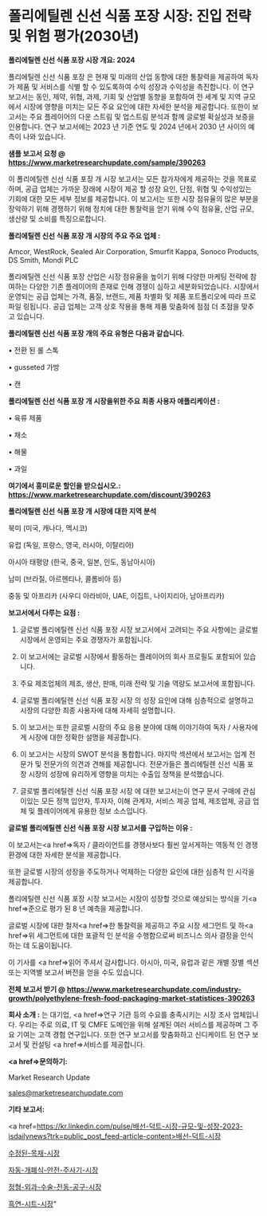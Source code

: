 # 폴리에틸렌 신선 식품 포장 시장: 진입 전략 및 위험 평가(2030년)

<strong>폴리에틸렌 신선 식품 포장 시장 개요: 2024</strong>

폴리에틸렌 신선 식품 포장 은 현재 및 미래의 산업 동향에 대한 통찰력을 제공하여 독자가 제품 및 서비스를 식별 할 수 있도록하여 수익 성장과 수익성을 촉진합니다. 이 연구 보고서는 동인, 제약, 위협, 과제, 기회 및 산업별 동향을 포함하여 전 세계 및 지역 규모에서 시장에 영향을 미치는 모든 주요 요인에 대한 자세한 분석을 제공합니다. 또한이 보고서는 주요 플레이어의 다운 스트림 및 업스트림 분석과 함께 글로벌 확실성과 보증을 인용합니다. 연구 보고서에는 2023 년 기준 연도 및 2024 년에서 2030 년 사이의 예측이 나와 있습니다.



<strong>샘플 보고서 요청 @ <a href=https://www.marketresearchupdate.com/sample/390263>https://www.marketresearchupdate.com/sample/390263</a></strong>

이 폴리에틸렌 신선 식품 포장 개 시장 보고서는 모든 참가자에게 제공하는 것을 목표로하며, 공급 업체는 가까운 장래에 시장이 제공 할 성장 요인, 단점, 위협 및 수익성있는 기회에 대한 모든 세부 정보를 제공합니다. 이 보고서는 또한 시장 점유율의 많은 부분을 장악하기 위해 경쟁하기 위해 정치에 대한 통찰력을 얻기 위해 수익 점유율, 산업 규모, 생산량 및 소비를 특징으로합니다.



<strong>폴리에틸렌 신선 식품 포장 개 시장의 주요 주요 업체 :</strong>

Amcor, WestRock, Sealed Air Corporation, Smurfit Kappa, Sonoco Products, DS Smith, Mondi PLC

폴리에틸렌 신선 식품 포장 산업은 시장 점유율을 높이기 위해 다양한 마케팅 전략에 참여하는 다양한 기존 플레이어의 존재로 인해 경쟁이 심하고 세분화되었습니다. 시장에서 운영되는 공급 업체는 가격, 품질, 브랜드, 제품 차별화 및 제품 포트폴리오에 따라 프로파일 링됩니다. 공급 업체는 고객 상호 작용을 통해 제품 맞춤화에 점점 더 초점을 맞추고 있습니다.



<strong>폴리에틸렌 신선 식품 포장 개의 주요 유형은 다음과 같습니다.</strong>

• 전환 된 롤 스톡

• gusseted 가방

• 캔



<strong>폴리에틸렌 신선 식품 포장 개 시장을위한 주요 최종 사용자 애플리케이션 :</strong>

• 육류 제품

• 채소

• 해물

• 과일



<strong>여기에서 흥미로운 할인을 받으십시오.: <a href=https://www.marketresearchupdate.com/discount/390263>https://www.marketresearchupdate.com/discount/390263</a></strong>



<strong>폴리에틸렌 신선 식품 포장 개 시장에 대한 지역 분석</strong>

북미 (미국, 캐나다, 멕시코)

유럽 (독일, 프랑스, 영국, 러시아, 이탈리아)

아시아 태평양 (한국, 중국, 일본, 인도, 동남아시아)

남미 (브라질, 아르헨티나, 콜롬비아 등)

중동 및 아프리카 (사우디 아라비아, UAE, 이집트, 나이지리아, 남아프리카)



<strong>보고서에서 다루는 요점 :</strong>

1. 글로벌 폴리에틸렌 신선 식품 포장 시장 보고서에서 고려되는 주요 사항에는 글로벌 시장에서 운영되는 주요 경쟁자가 포함됩니다.

2. 이 보고서에는 글로벌 시장에서 활동하는 플레이어의 회사 프로필도 포함되어 있습니다.

3. 주요 제조업체의 제조, 생산, 판매, 미래 전략 및 기술 역량도 보고서에 포함됩니다.

4. 글로벌 폴리에틸렌 신선 식품 포장 시장 의 성장 요인에 대해 심층적으로 설명하고 시장의 다양한 최종 사용자에 대해 자세히 설명합니다.

5. 이 보고서는 또한 글로벌 시장의 주요 응용 분야에 대해 이야기하여 독자 / 사용자에게 시장에 대한 정확한 설명을 제공합니다.

6. 이 보고서는 시장의 SWOT 분석을 통합합니다. 마지막 섹션에서 보고서는 업계 전문가 및 전문가의 의견과 견해를 제공합니다. 전문가들은 폴리에틸렌 신선 식품 포장 시장의 성장에 유리하게 영향을 미치는 수출입 정책을 분석했습니다.

7. 글로벌 폴리에틸렌 신선 식품 포장 시장 에 대한 보고서는이 연구 문서 구매에 관심이있는 모든 정책 입안자, 투자자, 이해 관계자, 서비스 제공 업체, 제조업체, 공급 업체 및 플레이어에게 유용한 정보 소스입니다.



<strong>글로벌 폴리에틸렌 신선 식품 포장 시장 보고서를 구입하는 이유 :</strong>

이 보고서는<a href=>독자 / 클</a>라이언트를 경쟁사보다 훨씬 앞서게하는 역동적 인 경쟁 환경에 대한 자세한 분석을 제공합니다.

또한 글로벌 시장의 성장을 주도하거나 억제하는 다양한 요인에 대한 심층적 인 시각을 제공합니다.

폴리에틸렌 신선 식품 포장 시장 보고서는 시장이 성장할 것으로 예상되는 방식을 기<a href=>준으로</a> 평가 된 8 년 예측을 제공합니다.

글로벌 시장에 대한 철저<a href=>한 통찰력</a>을 제공하고 주요 시장 세그먼트 및 하<a href=>위 세그</a>먼트에 대한 포괄적 인 분석을 수행함으로써 비즈니스 의사 결정을 인식하는 데 도움이됩니다.

이 기사를 <a href=>읽어 주</a>셔서 감사합니다. 아시아, 미국, 유럽과 같은 개별 장별 섹션 또는 지역별 보고서 버전을 얻을 수도 있습니다.



<strong>전체 보고서 받기 @ <a href=https://www.marketresearchupdate.com/industry-growth/polyethylene-fresh-food-packaging-market-statistices-390263>https://www.marketresearchupdate.com/industry-growth/polyethylene-fresh-food-packaging-market-statistices-390263</a></strong>



<strong>회사 소개 :</strong>
는 대기업, <a href=>연구 기</a>관 등의 수요를 충족시키는 시장 조사 업체입니다. 우리는 주로 의료, IT 및 CMFE 도메인을 위해 설계된 여러 서비스를 제공하며 그 주요 기여는 고객 경험 연구입니다. 또한 연구 보고서를 맞춤화하고 신디케이트 된 연구 보고서 및 컨설팅 <a href=>서비</a>스를 제공합니다.



<strong><a href=>문의하기:</a></strong>

Market Research Update

sales@marketresearchupdate.com



<strong>기타 보고서:</strong>

<a href=https://kr.linkedin.com/pulse/배선-덕트-시장-규모-및-성장-2023-isdailynews?trk=public_post_feed-article-content>배선-덕트-시장</a>

<a href=https://www.linkedin.com/pulse/수정된-목재-시장-현재-및-미래-성장-2029-consumer-connection-chronicles-24-/>수정된-목재-시장</a>

<a href=https://www.linkedin.com/pulse/자동-개폐식-안전-주사기-시장-현재-및-미래-성장-2029-consumer-connection-compendium-ana-p8wsf/>자동-개폐식-안전-주사기-시장</a>

<a href=https://www.linkedin.com/pulse/정형-외과-수술-전동-공구-시장-경쟁-분석-및-성장-잠재력-2029-x1l8f/>정형-외과-수술-전동-공구-시장</a>

<a href=https://www.linkedin.com/pulse/흑연-시트-시장-세분화-연구-및-목표-고객2030년-survey-savvy-insights-360-analysis-4pbqc/>흑연-시트-시장</a>"
